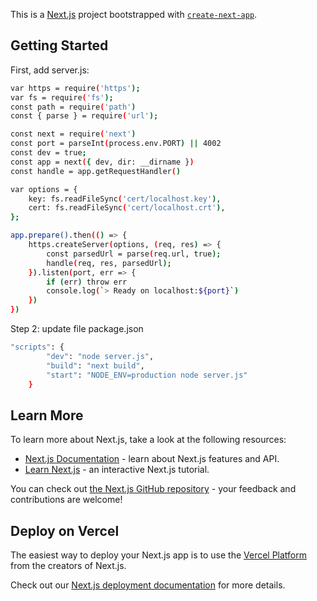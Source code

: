 This is a [Next.js](https://nextjs.org/) project bootstrapped with [`create-next-app`](https://github.com/vercel/next.js/tree/canary/packages/create-next-app).

## Getting Started

First, add server.js:

```bash
var https = require('https');
var fs = require('fs');
const path = require('path')
const { parse } = require('url');

const next = require('next')
const port = parseInt(process.env.PORT) || 4002
const dev = true;
const app = next({ dev, dir: __dirname })
const handle = app.getRequestHandler()

var options = {
    key: fs.readFileSync('cert/localhost.key'),
    cert: fs.readFileSync('cert/localhost.crt'),
};

app.prepare().then(() => {
    https.createServer(options, (req, res) => {
        const parsedUrl = parse(req.url, true);
        handle(req, res, parsedUrl);
    }).listen(port, err => {
        if (err) throw err
        console.log(`> Ready on localhost:${port}`)
    })
})
```

Step 2: update file package.json

```bash
"scripts": {
        "dev": "node server.js",
        "build": "next build",
        "start": "NODE_ENV=production node server.js"
    }
```

## Learn More

To learn more about Next.js, take a look at the following resources:

- [Next.js Documentation](https://nextjs.org/docs) - learn about Next.js features and API.
- [Learn Next.js](https://nextjs.org/learn) - an interactive Next.js tutorial.

You can check out [the Next.js GitHub repository](https://github.com/vercel/next.js/) - your feedback and contributions are welcome!

## Deploy on Vercel

The easiest way to deploy your Next.js app is to use the [Vercel Platform](https://vercel.com/new?utm_medium=default-template&filter=next.js&utm_source=create-next-app&utm_campaign=create-next-app-readme) from the creators of Next.js.

Check out our [Next.js deployment documentation](https://nextjs.org/docs/deployment) for more details.
